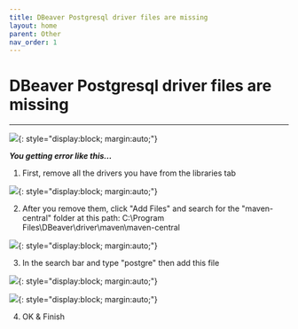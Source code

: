 ```yaml
---
title: DBeaver Postgresql driver files are missing
layout: home
parent: Other
nav_order: 1
---
```


# DBeaver Postgresql driver files are missing
___

![](https://drive.google.com/thumbnail?id=1RcRjQPIoIGP1JM8u3THAIoxX2EgJhZ5C&sz=w1000){: style="display:block; margin:auto;"}

***You getting error like this...***

1. First, remove all the drivers you have from the libraries tab

![](https://drive.google.com/thumbnail?id=1v9sgA6ZiNUtdnA3aVtw-I_FBDXmyzbJT&sz=w1000){: style="display:block; margin:auto;"}

2. After you remove them, click "Add Files" and search for the "maven-central" folder at this path: C:\Program Files\DBeaver\driver\maven\maven-central

![](https://drive.google.com/thumbnail?id=1URcDG9QUX1e_RTYBznJJ91qQOIbBNndU&sz=w1000){: style="display:block; margin:auto;"}

3. In the search bar and type "postgre" then add this file

![](https://drive.google.com/thumbnail?id=19F4J92HhyFpoNlDT57iCVxeCK4iMHHLe&sz=w1000){: style="display:block; margin:auto;"}

![](https://drive.google.com/thumbnail?id=1JKCKZX1Xs7jJ2l9zFHOLb8FqxWH9OLa6&sz=w1000){: style="display:block; margin:auto;"}

4. OK & Finish
